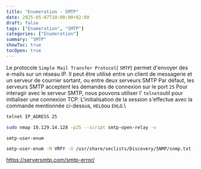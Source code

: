 ```yaml
---
title: "Enumeration - SMTP"
date: 2025-05-07T10:00:00+02:00
draft: false
tags: ["Enumeration", "SMTP"]
categories: ["Enumeration"]
summary: "SMTP"
showToc: true
tocOpen: true
---
```

Le protocole `Simple Mail Transfer Protocol`( `SMTP`) permet d'envoyer des e-mails sur un réseau IP. Il peut être utilisé entre un client de messagerie et un serveur de courrier sortant, ou entre deux serveurs SMTP
Par défaut, les serveurs SMTP acceptent les demandes de connexion sur le port `25`
Pour interagir avec le serveur SMTP, nous pouvons utiliser l' `telnet`outil pour initialiser une connexion TCP. L'initialisation de la session s'effectue avec la commande mentionnée ci-dessus, `HELO`ou `EHLO`.\

```bash
telnet IP_ADRESS 25
```

```bash
sudo nmap 10.129.14.128 -p25 --script smtp-open-relay -v
```

```
smtp-user-enum
```


```bash
smtp-user-enum -M VRFY -U /usr/share/seclists/Discovery/SNMP/snmp.txt -t 10.129.1.62 
```




https://serversmtp.com/smtp-error/